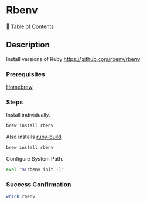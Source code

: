 # Rbenv

📁 [Table of Contents](README.md)

## Description

Install versions of Ruby <https://github.com/rbenv/rbenv>

### Prerequisites

[Homebrew](homebrew.md)

### Steps

Install individually.

```sh
brew install rbenv
```

Also installs [ruby-build](ruby-build.md)

```sh
brew install rbenv
```

Configure System Path.

```sh
eval "$(rbenv init -)"
```



### Success Confirmation

```sh
which rbenv
```


